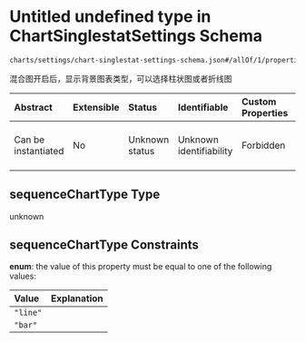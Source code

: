 # Untitled undefined type in ChartSinglestatSettings Schema

```txt
charts/settings/chart-singlestat-settings-schema.json#/allOf/1/properties/sequenceChartType
```

混合图开启后，显示背景图表类型，可以选择柱状图或者折线图

| Abstract            | Extensible | Status         | Identifiable            | Custom Properties | Additional Properties | Access Restrictions | Defined In                                                                                                                     |
| :------------------ | :--------- | :------------- | :---------------------- | :---------------- | :-------------------- | :------------------ | :----------------------------------------------------------------------------------------------------------------------------- |
| Can be instantiated | No         | Unknown status | Unknown identifiability | Forbidden         | Allowed               | none                | [chart-singlestat-settings-schema.json\*](../out/charts/settings/chart-singlestat-settings-schema.json "open original schema") |

## sequenceChartType Type

unknown

## sequenceChartType Constraints

**enum**: the value of this property must be equal to one of the following values:

| Value    | Explanation |
| :------- | :---------- |
| `"line"` |             |
| `"bar"`  |             |
